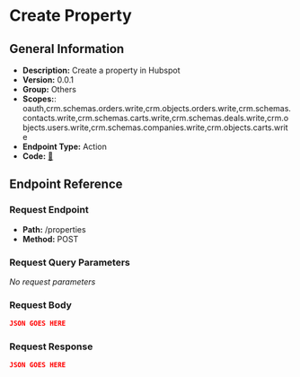 # Create Property

## General Information

- **Description:** Create a property in Hubspot
- **Version:** 0.0.1
- **Group:** Others
- **Scopes:**: oauth,crm.schemas.orders.write,crm.objects.orders.write,crm.schemas.contacts.write,crm.schemas.carts.write,crm.schemas.deals.write,crm.objects.users.write,crm.schemas.companies.write,crm.objects.carts.write
- **Endpoint Type:** Action
- **Code:** [🔗](https://github.com/NangoHQ/integration-templates/tree/main/integrations/hubspot/actions/create-property.ts)

## Endpoint Reference

### Request Endpoint

- **Path:** /properties
- **Method:** POST

### Request Query Parameters

_No request parameters_

### Request Body

```json
JSON GOES HERE
```

### Request Response

```json
JSON GOES HERE
```
